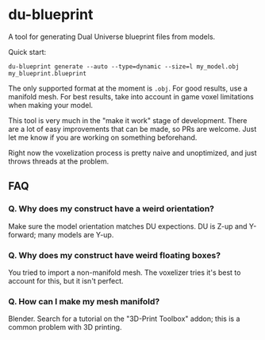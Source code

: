 # du-blueprint

A tool for generating Dual Universe blueprint files from models.

Quick start:
```
du-blueprint generate --auto --type=dynamic --size=l my_model.obj my_blueprint.blueprint
```

The only supported format at the moment is `.obj`. For good results, use a manifold mesh.
For best results, take into account in game voxel limitations when making your model.

This tool is very much in the "make it work" stage of development. There are a lot of
easy improvements that can be made, so PRs are welcome. Just let me know if you are working
on something beforehand.

Right now the voxelization process is pretty naive and unoptimized, and just throws threads
at the problem.

## FAQ

### Q. Why does my construct have a weird orientation?

Make sure the model orientation matches DU expections. DU is Z-up and Y-forward; many models
are Y-up.

### Q. Why does my construct have weird floating boxes?

You tried to import a non-manifold mesh. The voxelizer tries it's best to account
for this, but it isn't perfect.

### Q. How can I make my mesh manifold?

Blender. Search for a tutorial on the "3D-Print Toolbox" addon; this is a common problem
with 3D printing.
